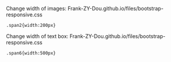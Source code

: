 Change width of images: Frank-ZY-Dou.github.io/files/bootstrap-responsive.css
```angular2html
.span2{width:200px}
```

Change width of text box: Frank-ZY-Dou.github.io/files/bootstrap-responsive.css
```angular2html
.span6{width:500px}
```